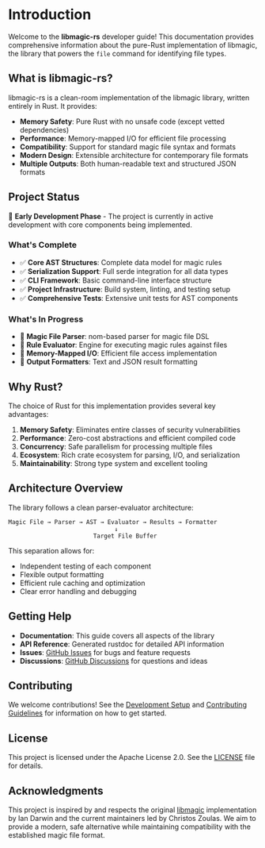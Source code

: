 # Introduction

Welcome to the **libmagic-rs** developer guide! This documentation provides comprehensive information about the pure-Rust implementation of libmagic, the library that powers the `file` command for identifying file types.

## What is libmagic-rs?

libmagic-rs is a clean-room implementation of the libmagic library, written entirely in Rust. It provides:

- **Memory Safety**: Pure Rust with no unsafe code (except vetted dependencies)
- **Performance**: Memory-mapped I/O for efficient file processing
- **Compatibility**: Support for standard magic file syntax and formats
- **Modern Design**: Extensible architecture for contemporary file formats
- **Multiple Outputs**: Both human-readable text and structured JSON formats

## Project Status

🚧 **Early Development Phase** - The project is currently in active development with core components being implemented.

### What's Complete

- ✅ **Core AST Structures**: Complete data model for magic rules
- ✅ **Serialization Support**: Full serde integration for all data types
- ✅ **CLI Framework**: Basic command-line interface structure
- ✅ **Project Infrastructure**: Build system, linting, and testing setup
- ✅ **Comprehensive Tests**: Extensive unit tests for AST components

### What's In Progress

- 🔄 **Magic File Parser**: nom-based parser for magic file DSL
- 🔄 **Rule Evaluator**: Engine for executing magic rules against files
- 🔄 **Memory-Mapped I/O**: Efficient file access implementation
- 🔄 **Output Formatters**: Text and JSON result formatting

## Why Rust?

The choice of Rust for this implementation provides several key advantages:

1. **Memory Safety**: Eliminates entire classes of security vulnerabilities
2. **Performance**: Zero-cost abstractions and efficient compiled code
3. **Concurrency**: Safe parallelism for processing multiple files
4. **Ecosystem**: Rich crate ecosystem for parsing, I/O, and serialization
5. **Maintainability**: Strong type system and excellent tooling

## Architecture Overview

The library follows a clean parser-evaluator architecture:

```text
Magic File → Parser → AST → Evaluator → Results → Formatter
                              ↓
                        Target File Buffer
```

This separation allows for:

- Independent testing of each component
- Flexible output formatting
- Efficient rule caching and optimization
- Clear error handling and debugging

## Getting Help

- **Documentation**: This guide covers all aspects of the library
- **API Reference**: Generated rustdoc for detailed API information
- **Issues**: [GitHub Issues](https://github.com/EvilBit-Labs/libmagic-rs/issues) for bugs and feature requests
- **Discussions**: [GitHub Discussions](https://github.com/EvilBit-Labs/libmagic-rs/discussions) for questions and ideas

## Contributing

We welcome contributions! See the [Development Setup](./development.md) and [Contributing Guidelines](./testing-guidelines.md) for information on how to get started.

## License

This project is licensed under the Apache License 2.0. See the [LICENSE](https://github.com/EvilBit-Labs/libmagic-rs/blob/main/LICENSE) file for details.

## Acknowledgments

This project is inspired by and respects the original [libmagic](https://www.darwinsys.com/file/) implementation by Ian Darwin and the current maintainers led by Christos Zoulas. We aim to provide a modern, safe alternative while maintaining compatibility with the established magic file format.
